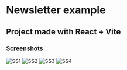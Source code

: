 # Newsletter example

## Project made with React + Vite 

### Screenshots
![SS1](https://github.com/andreicatrina/newsletter-app/assets/90219924/28377349-376d-4c08-abbf-a9b244b2d5a7)
![SS2](https://github.com/andreicatrina/newsletter-app/assets/90219924/da909d5b-e658-4d27-9978-b94f0644213f)
![SS3](https://github.com/andreicatrina/newsletter-app/assets/90219924/1516c34b-052a-467e-9c08-f6ae3edfd103)
![SS4](https://github.com/andreicatrina/newsletter-app/assets/90219924/deae0e8d-2ed4-4cf9-acb4-304d4cd92e31)
